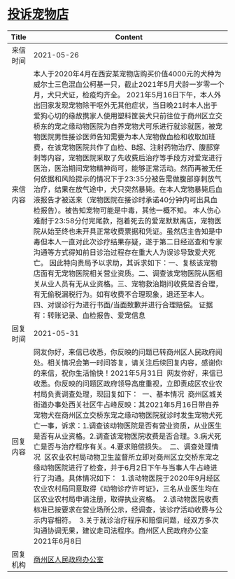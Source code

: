 # <a href="http://www.shangluo.gov.cn/zmhd/ldxxxx.jsp?urltype=leadermail.LeaderMailContentUrl&wbtreeid=1112&leadermailid=7313">投诉宠物店</a>
|Title|Content|
|:---:|---|
|来信时间|2021-05-26|
|来信内容|本人于2020年4月在西安某宠物店购买价值4000元的犬种为威尔士三色混血公柯基一只，截止2021年5月犬龄一岁零一个月，犬只犬证，检疫均齐全。 2021年5月16日下午，本人外出回家发现宠物除干呕外无其他症状，当日晚21时本人出于爱狗心切的缘故携家人使用塑料筐装犬只前往位于商州区立交桥东的宠之缘动物医院为自养宠物犬可乐进行就诊就医，被宠物医院男性接诊医师告知需要为本人宠物做血检和收取加班费，在该宠物医院共作了血检、B超、注射药物治疗、腹部穿刺等内容，宠物医院采取了先收费后治疗等手段方对爱宠进行医治，医治期间宠物精神尚可，能够正常活动。然而再被无任何依据和风险提示的情况下于23:35分被告需做腹部穿刺放气治疗，结果在放气途中，犬只突然暴毙。在本人宠物暴毙后血液报告才被送来（宠物医院在接诊时承诺40分钟内可出具血检报告）。被告知宠物可能是中毒，其他一概不知。 本人伤心难耐于23:58分付完尾款，抱着死去的爱宠默默离店，宠物医院从始至终也未开具正常收费票据和凭证。虽然店主告知是中毒但本人一直对此次诊疗结果存疑，遂于第二日经巡查和专家沟通等方式得知前日诊治过程存在重大人为误诊导致爱犬死亡。 因此特向贵局予以求助，其诉求如下：一、复核该宠物店面有无宠物医院相关营业资质。二、调查该宠物医院从医相关从业人员有无从业资格。三、宠物救治期间收费是否合理，有无偷税漏税行为。如有收费不合理现象，退还至本人。 四、对误诊行为进行书面/当面致歉并进行合理赔偿。 证据有：转账记录、血检报告、爱宠信息|
|回复时间|2021-05-31|
|回复内容|网友你好，来信已收悉，你反映的问题已转商州区人民政府阅处。相关情况会第一时间答复，请关注后续回复内容，感谢你的来信，祝你生活愉快！2021年5月31日  网友你好，来信已收悉。你反映的问题区政府领导高度重视，立即责成区农业农村局负责调查处理，现回复如下：  一、基本情况  商州区城关街道办事处西关社区牛占峰反映：其2021年5月16日带自养宠物犬在商州区立交桥东宠之缘动物医院就诊时发生宠物犬死亡一事，诉求：1.调查该动物医院是否有营业资质，从业医生是否有从业资格。2.调查该宠物医院收费是否合理。3.病犬死亡是否与治疗程序有关。4.要求赔偿损失。  二、调查处理情况  区农业农村局动物卫生监督所立即对商州区立交桥东宠之缘动物医院进行了检查，并于6月2日下午与当事人牛占峰进行了沟通。具体情况如下：  1.该动物医院于2020年9月经区农业农村局同意取得《动物诊疗许可证》，三名从业医生均在区农业农村局申请注册，取得执业资格。  2.该动物医院收费标准已按要求在营业场所公示，经调查，该诊疗活动收费与公示内容相符。  3.关于就诊治疗程序和赔偿问题，经双方多次沟通协调无果，建议走司法程序。商州区人民政府办公室2021年6月8日|
|回复机构|<a href="../../categories/agencies/商州区人民政府办公室.md">商州区人民政府办公室</a>|

